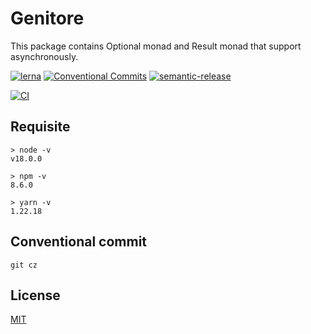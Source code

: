 # Genitore

This package contains Optional monad and Result monad that support asynchronously.

[![lerna](https://img.shields.io/badge/maintained%20with-lerna-cc00ff.svg)](https://lerna.js.org/)
[![Conventional Commits](https://img.shields.io/badge/Conventional%20Commits-1.0.0-yellow.svg)](https://conventionalcommits.org)
[![semantic-release](https://img.shields.io/badge/%20%20%F0%9F%93%A6%F0%9F%9A%80-semantic--release-e10079.svg)](https://github.com/semantic-release/semantic-release)

[![CI](https://github.com/jamashita/genitore/actions/workflows/ci.yml/badge.svg)](https://github.com/jamashita/genitore/actions/workflows/ci.yml)

## Requisite

```
> node -v
v18.0.0

> npm -v
8.6.0

> yarn -v
1.22.18
```

## Conventional commit

```
git cz
```

## License

[MIT](LICENSE)